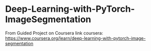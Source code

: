 # Deep-Learning-with-PyTorch-ImageSegmentation
From Guided Project on Coursera
link coursera: https://www.coursera.org/learn/deep-learning-with-pytorch-image-segmentation

